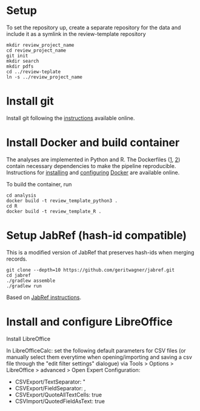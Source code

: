 # Setup

To set the repository up, create a separate repository for the data and include it as a symlink in the review-template repository

```
mkdir review_project_name
cd review_project_name
git init
mkdir search
mkdir pdfs
cd ../review-teplate
ln -s ../review_project_name
```

# Install git

Install git following the [instructions](https://git-scm.com/) available online.

# Install Docker and build container

The analyses are implemented in Python and R.
The Dockerfiles ([1](analysis/Dockerfile), [2](analyses/R/Dockerfile)) contain necessary dependencies to make the pipeline reproducible.
Instructions for  [installing](https://docs.docker.com/install/linux/docker-ce/ubuntu/)  and [configuring](https://docs.docker.com/install/linux/linux-postinstall/) [Docker](https://www.docker.com/) are available online.

To build the container, run

```
cd analysis
docker build -t review_template_python3 .
cd R
docker build -t review_template_R .
```

# Setup JabRef (hash-id compatible)

This is a modified version of JabRef that preserves hash-ids when merging records.

```
git clone --depth=10 https://github.com/geritwagner/jabref.git
cd jabref
./gradlew assemble
./gradlew run

```

Based on [JabRef instructions](https://devdocs.jabref.org/getting-into-the-code/guidelines-for-setting-up-a-local-workspace).

# Install and configure LibreOffice

Install LibreOffice

In LibreOfficeCalc: set the following default parameters for CSV files (or manually select them everytime when opening/importing and saving a csv file through the "edit filter settings" dialogue) via Tools > Options > LibreOffice > advanced > Open Expert Configuration:

- CSVExport/TextSeparator: "
- CSVExport/FieldSeparator: ,
- CSVExport/QuoteAllTextCells: true
- CSVImport/QuotedFieldAsText: true
